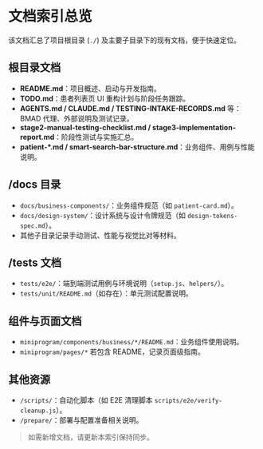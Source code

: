 # 文档索引总览

该文档汇总了项目根目录 (`./`) 及主要子目录下的现有文档，便于快速定位。

## 根目录文档
- **README.md**：项目概述、启动与开发指南。
- **TODO.md**：患者列表页 UI 重构计划与阶段任务跟踪。
- **AGENTS.md / CLAUDE.md / TESTING-INTAKE-RECORDS.md** 等：BMAD 代理、外部说明及测试记录。
- **stage2-manual-testing-checklist.md / stage3-implementation-report.md**：阶段性测试与实施汇总。
- **patient-*.md / smart-search-bar-structure.md**：业务组件、用例与性能说明。

## /docs 目录
- `docs/business-components/`：业务组件规范（如 `patient-card.md`）。
- `docs/design-system/`：设计系统与设计令牌规范（如 `design-tokens-spec.md`）。
- 其他子目录记录手动测试、性能与视觉比对等材料。

## /tests 文档
- `tests/e2e/`：端到端测试用例与环境说明（`setup.js`、`helpers/`）。
- `tests/unit/README.md`（如存在）：单元测试配置说明。

## 组件与页面文档
- `miniprogram/components/business/*/README.md`：业务组件使用说明。
- `miniprogram/pages/*` 若包含 README，记录页面级指南。

## 其他资源
- `/scripts/`：自动化脚本（如 E2E 清理脚本 `scripts/e2e/verify-cleanup.js`）。
- `/prepare/`：部署与配置准备相关说明。

> 如需新增文档，请更新本索引保持同步。
